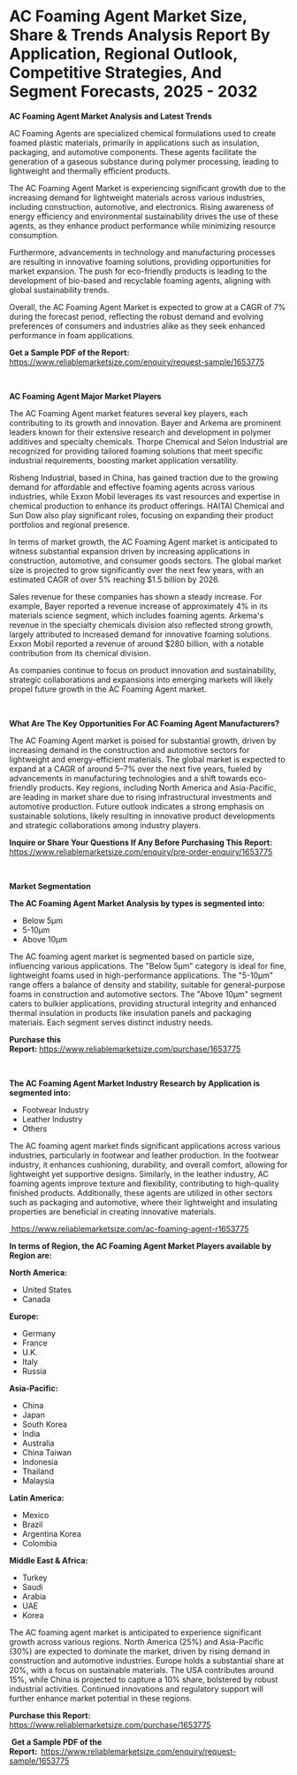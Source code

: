 <p><h1>AC Foaming Agent Market Size, Share & Trends Analysis Report By Application, Regional Outlook, Competitive Strategies, And Segment Forecasts, 2025 - 2032</h1></p><p><strong>AC Foaming Agent Market Analysis and Latest Trends</strong></p>
<p><p>AC Foaming Agents are specialized chemical formulations used to create foamed plastic materials, primarily in applications such as insulation, packaging, and automotive components. These agents facilitate the generation of a gaseous substance during polymer processing, leading to lightweight and thermally efficient products. </p><p>The AC Foaming Agent Market is experiencing significant growth due to the increasing demand for lightweight materials across various industries, including construction, automotive, and electronics. Rising awareness of energy efficiency and environmental sustainability drives the use of these agents, as they enhance product performance while minimizing resource consumption.</p><p>Furthermore, advancements in technology and manufacturing processes are resulting in innovative foaming solutions, providing opportunities for market expansion. The push for eco-friendly products is leading to the development of bio-based and recyclable foaming agents, aligning with global sustainability trends. </p><p>Overall, the AC Foaming Agent Market is expected to grow at a CAGR of 7% during the forecast period, reflecting the robust demand and evolving preferences of consumers and industries alike as they seek enhanced performance in foam applications.</p></p>
<p><strong>Get a Sample PDF of the Report:&nbsp;</strong> <a href="https://www.reliablemarketsize.com/enquiry/request-sample/1653775?utm_campaign=3251&utm_medium=2&utm_source=Github&utm_content=ia&utm_term=18042025&utm_id=ac-foaming-agent">https://www.reliablemarketsize.com/enquiry/request-sample/1653775</a></p>
<p>&nbsp;</p>
<p><strong>AC Foaming Agent Major Market Players</strong></p>
<p><p>The AC Foaming Agent market features several key players, each contributing to its growth and innovation. Bayer and Arkema are prominent leaders known for their extensive research and development in polymer additives and specialty chemicals. Thorpe Chemical and Selon Industrial are recognized for providing tailored foaming solutions that meet specific industrial requirements, boosting market application versatility.</p><p>Risheng Industrial, based in China, has gained traction due to the growing demand for affordable and effective foaming agents across various industries, while Exxon Mobil leverages its vast resources and expertise in chemical production to enhance its product offerings. HAITAI Chemical and Sun Dow also play significant roles, focusing on expanding their product portfolios and regional presence.</p><p>In terms of market growth, the AC Foaming Agent market is anticipated to witness substantial expansion driven by increasing applications in construction, automotive, and consumer goods sectors. The global market size is projected to grow significantly over the next few years, with an estimated CAGR of over 5% reaching $1.5 billion by 2026.</p><p>Sales revenue for these companies has shown a steady increase. For example, Bayer reported a revenue increase of approximately 4% in its materials science segment, which includes foaming agents. Arkema's revenue in the specialty chemicals division also reflected strong growth, largely attributed to increased demand for innovative foaming solutions. Exxon Mobil reported a revenue of around $280 billion, with a notable contribution from its chemical division.</p><p>As companies continue to focus on product innovation and sustainability, strategic collaborations and expansions into emerging markets will likely propel future growth in the AC Foaming Agent market.</p></p>
<p>&nbsp;</p>
<p><strong>What Are The Key Opportunities For AC Foaming Agent Manufacturers?</strong></p>
<p><p>The AC Foaming Agent market is poised for substantial growth, driven by increasing demand in the construction and automotive sectors for lightweight and energy-efficient materials. The global market is expected to expand at a CAGR of around 5–7% over the next five years, fueled by advancements in manufacturing technologies and a shift towards eco-friendly products. Key regions, including North America and Asia-Pacific, are leading in market share due to rising infrastructural investments and automotive production. Future outlook indicates a strong emphasis on sustainable solutions, likely resulting in innovative product developments and strategic collaborations among industry players.</p></p>
<p><strong>Inquire or Share Your Questions If Any Before Purchasing This Report:</strong> <a href="https://www.reliablemarketsize.com/enquiry/pre-order-enquiry/1653775?utm_campaign=3251&utm_medium=2&utm_source=Github&utm_content=ia&utm_term=18042025&utm_id=ac-foaming-agent">https://www.reliablemarketsize.com/enquiry/pre-order-enquiry/1653775</a></p>
<p>&nbsp;</p>
<p><strong>Market Segmentation</strong></p>
<p><strong>The AC Foaming Agent Market Analysis by types is segmented into:</strong></p>
<p><ul><li>Below 5μm</li><li>5-10μm</li><li>Above 10μm</li></ul></p>
<p><p>The AC foaming agent market is segmented based on particle size, influencing various applications. The "Below 5μm" category is ideal for fine, lightweight foams used in high-performance applications. The "5-10μm" range offers a balance of density and stability, suitable for general-purpose foams in construction and automotive sectors. The "Above 10μm" segment caters to bulkier applications, providing structural integrity and enhanced thermal insulation in products like insulation panels and packaging materials. Each segment serves distinct industry needs.</p></p>
<p><strong>Purchase this Report:&nbsp;</strong><a href="https://www.reliablemarketsize.com/purchase/1653775?utm_campaign=3251&utm_medium=2&utm_source=Github&utm_content=ia&utm_term=18042025&utm_id=ac-foaming-agent">https://www.reliablemarketsize.com/purchase/1653775</a></p>
<p>&nbsp;</p>
<p><strong>The AC Foaming Agent Market Industry Research by Application is segmented into:</strong></p>
<p><ul><li>Footwear Industry</li><li>Leather Industry</li><li>Others</li></ul></p>
<p><p>The AC foaming agent market finds significant applications across various industries, particularly in footwear and leather production. In the footwear industry, it enhances cushioning, durability, and overall comfort, allowing for lightweight yet supportive designs. Similarly, in the leather industry, AC foaming agents improve texture and flexibility, contributing to high-quality finished products. Additionally, these agents are utilized in other sectors such as packaging and automotive, where their lightweight and insulating properties are beneficial in creating innovative materials.</p></p>
<p><a href="https://www.reliablemarketsize.com/ac-foaming-agent-r1653775?utm_campaign=3251&utm_medium=2&utm_source=Github&utm_content=ia&utm_term=18042025&utm_id=ac-foaming-agent">&nbsp;https://www.reliablemarketsize.com/ac-foaming-agent-r1653775</a></p>
<p><strong>In terms of Region, the AC Foaming Agent Market Players available by Region are:</strong></p>
<p>
    <p> <strong> North America: </strong>
        <ul>
            <li>United States</li>
            <li>Canada</li>
        </ul>
        </p> 
    <p> <strong> Europe: </strong>
        <ul>
            <li>Germany</li>
            <li>France</li>
            <li>U.K.</li>
            <li>Italy</li>
            <li>Russia</li>
        </ul>
        </p> 
    <p> <strong> Asia-Pacific: </strong>
        <ul>
            <li>China</li>
            <li>Japan</li>
            <li>South Korea</li>
            <li>India</li>
            <li>Australia</li>
            <li>China Taiwan</li>
            <li>Indonesia</li>
            <li>Thailand</li>
            <li>Malaysia</li>
        </ul>
        </p> 
    <p> <strong> Latin America: </strong>
        <ul>
            <li>Mexico</li>
            <li>Brazil</li>
            <li>Argentina Korea</li>
            <li>Colombia</li>
        </ul>
        </p> 
    <p> <strong> Middle East & Africa: </strong>
        <ul>
            <li>Turkey</li>
            <li>Saudi</li>
            <li>Arabia</li>
            <li>UAE</li>
            <li>Korea</li>
        </ul>
    </p>
    </p>
<p><p>The AC foaming agent market is anticipated to experience significant growth across various regions. North America (25%) and Asia-Pacific (30%) are expected to dominate the market, driven by rising demand in construction and automotive industries. Europe holds a substantial share at 20%, with a focus on sustainable materials. The USA contributes around 15%, while China is projected to capture a 10% share, bolstered by robust industrial activities. Continued innovations and regulatory support will further enhance market potential in these regions.</p></p>
<p><strong>Purchase this Report: </strong><a href="https://www.reliablemarketsize.com/purchase/1653775?utm_campaign=3251&utm_medium=2&utm_source=Github&utm_content=ia&utm_term=18042025&utm_id=ac-foaming-agent">https://www.reliablemarketsize.com/purchase/1653775</a></p>
<p>&nbsp;<strong>Get a Sample PDF of the Report:&nbsp;&nbsp;</strong><a href="https://www.reliablemarketsize.com/enquiry/request-sample/1653775?utm_campaign=3251&utm_medium=2&utm_source=Github&utm_content=ia&utm_term=18042025&utm_id=ac-foaming-agent">https://www.reliablemarketsize.com/enquiry/request-sample/1653775</a></p>
<p><strong></strong></p>
<p><p></p><p></p><p></p></p>